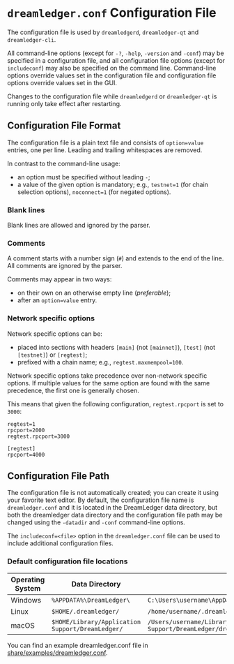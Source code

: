 # `dreamledger.conf` Configuration File

The configuration file is used by `dreamledgerd`, `dreamledger-qt` and `dreamledger-cli`.

All command-line options (except for `-?`, `-help`, `-version` and `-conf`) may be specified in a configuration file, and all configuration file options (except for `includeconf`) may also be specified on the command line. Command-line options override values set in the configuration file and configuration file options override values set in the GUI.

Changes to the configuration file while `dreamledgerd` or `dreamledger-qt` is running only take effect after restarting.

## Configuration File Format

The configuration file is a plain text file and consists of `option=value` entries, one per line. Leading and trailing whitespaces are removed.

In contrast to the command-line usage:
- an option must be specified without leading `-`;
- a value of the given option is mandatory; e.g., `testnet=1` (for chain selection options), `noconnect=1` (for negated options).

### Blank lines

Blank lines are allowed and ignored by the parser.

### Comments

A comment starts with a number sign (`#`) and extends to the end of the line. All comments are ignored by the parser.

Comments may appear in two ways:
- on their own on an otherwise empty line (_preferable_);
- after an `option=value` entry.

### Network specific options

Network specific options can be:
- placed into sections with headers `[main]` (not `[mainnet]`), `[test]` (not `[testnet]`) or `[regtest]`;
- prefixed with a chain name; e.g., `regtest.maxmempool=100`.

Network specific options take precedence over non-network specific options.
If multiple values for the same option are found with the same precedence, the
first one is generally chosen.

This means that given the following configuration, `regtest.rpcport` is set to `3000`:

```
regtest=1
rpcport=2000
regtest.rpcport=3000

[regtest]
rpcport=4000
```

## Configuration File Path

The configuration file is not automatically created; you can create it using your favorite text editor. By default, the configuration file name is `dreamledger.conf` and it is located in the DreamLedger data directory, but both the dreamledger data directory and the configuration file path may be changed using the `-datadir` and `-conf` command-line options.

The `includeconf=<file>` option in the `dreamledger.conf` file can be used to include additional configuration files.

### Default configuration file locations

Operating System | Data Directory | Example Path
-- | -- | --
Windows | `%APPDATA%\DreamLedger\` | `C:\Users\username\AppData\Roaming\DreamLedger\dreamledger.conf`
Linux | `$HOME/.dreamledger/` | `/home/username/.dreamledger/dreamledger.conf`
macOS | `$HOME/Library/Application Support/DreamLedger/` | `/Users/username/Library/Application Support/DreamLedger/dreamledger.conf`

You can find an example dreamledger.conf file in [share/examples/dreamledger.conf](../share/examples/dreamledger.conf).
